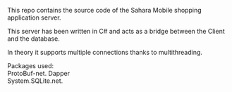 This repo contains the source code of the Sahara Mobile shopping application server.    

This server has been written in C# and acts as a bridge between the Client and the database.  

In theory it supports multiple connections thanks to multithreading.  

Packages used:  
  ProtoBuf-net. 
  Dapper  
  System.SQLite.net. 
